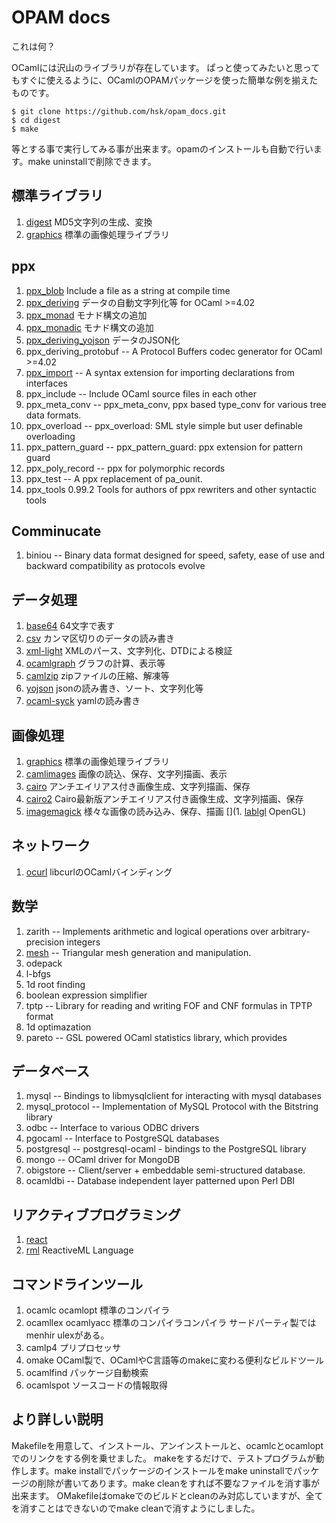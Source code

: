 # OPAM docs

これは何？

OCamlには沢山のライブラリが存在しています。
ぱっと使ってみたいと思ってもすぐに使えるように、OCamlのOPAMパッケージを使った簡単な例を揃えたものです。

```
$ git clone https://github.com/hsk/opam_docs.git
$ cd digest
$ make
```

等とする事で実行してみる事が出来ます。opamのインストールも自動で行います。make uninstallで削除できます。

## 標準ライブラリ

1. [digest](digest) MD5文字列の生成、変換
1. [graphics](graphics) 標準の画像処理ライブラリ

## ppx

1. [ppx_blob](ppx_blob)         Include a file as a string at compile time
1. [ppx_deriving](ppx_deriving) データの自動文字列化等 for OCaml >=4.02
1. [ppx_monad](ppx_monad) モナド構文の追加
1. [ppx_monadic](ppx_monadic) モナド構文の追加
1. [ppx_deriving_yojson](ppx_deriving_yojson) データのJSON化
1. ppx_deriving_protobuf         --  A Protocol Buffers codec generator for OCaml >=4.02
1. [ppx_import](ppx_import)                    --  A syntax extension for importing declarations from interfaces
1. ppx_include                   --  Include OCaml source files in each other
1. ppx_meta_conv                 --  ppx_meta_conv, ppx based type_conv for various tree data formats.
1. ppx_overload                  --  ppx_overload: SML style simple but user definable overloading
1. ppx_pattern_guard             --  ppx_pattern_guard: ppx extension for pattern guard
1. ppx_poly_record               --  ppx for polymorphic records
1. ppx_test                      --  A ppx replacement of pa_ounit.
1. ppx_tools                 0.99.2  Tools for authors of ppx rewriters and other syntactic tools

## Comminucate

1. biniou                        --  Binary data format designed for speed, safety, ease of use and backward compatibility as protocols evolve


## データ処理

1. [base64](base64) 64文字で表す
1. [csv](csv) カンマ区切りのデータの読み書き
1. [xml-light](xml-light) XMLのパース、文字列化、DTDによる検証
1. [ocamlgraph](ocamlgraph) グラフの計算、表示等
1. [camlzip](camlzip) zipファイルの圧縮、解凍等
1. [yojson](yojson) jsonの読み書き、ソート、文字列化等
1. [ocaml-syck](ocaml-syck) yamlの読み書き

## 画像処理

1. [graphics](graphics) 標準の画像処理ライブラリ
1. [camlimages](camlimages) 画像の読込、保存、文字列描画、表示
1. [cairo](cairo) アンチエイリアス付き画像生成、文字列描画、保存
1. [cairo2](cairo2) Cairo最新版アンチエイリアス付き画像生成、文字列描画、保存
1. [imagemagick](imagemagick) 様々な画像の読み込み、保存、描画
[](1. [lablgl](lablgl) OpenGL)


## ネットワーク

1. [ocurl](ocurl) libcurlのOCamlバインディング

## 数学

1. zarith                        --  Implements arithmetic and logical operations over arbitrary-precision integers
1. [mesh](mesh)                  --  Triangular mesh generation and manipulation.
1. odepack
1. l-bfgs
1. 1d root finding
1. boolean expression simplifier
1. tptp                          --  Library for reading and writing FOF and CNF formulas in TPTP format
1. 1d optimazation
19. pareto                        --  GSL powered OCaml statistics library, which provides


## データベース

1. mysql                         --  Bindings to libmysqlclient for interacting with mysql databases
1. mysql_protocol                --  Implementation of MySQL Protocol with the Bitstring library
1. odbc                          --  Interface to various ODBC drivers
1. pgocaml                       --  Interface to PostgreSQL databases
1. postgresql                    --  postgresql-ocaml - bindings to the PostgreSQL library
1. mongo                         --  OCaml driver for MongoDB
1. obigstore                     --  Client/server + embeddable semi-structured database.
1. ocamldbi                      --  Database independent layer patterned upon Perl DBI

## リアクティブプログラミング

1. [react](react)
1. [rml](rml) ReactiveML Language

## コマンドラインツール

1. ocamlc ocamlopt 標準のコンパイラ
1. ocamllex ocamlyacc 標準のコンパイラコンパイラ サードパーティ製ではmenhir ulexがある。
1. camlp4 プリプロセッサ
1. omake OCaml製で、OCamlやC言語等のmakeに変わる便利なビルドツール
1. ocamlfind パッケージ自動検索
1. ocamlspot ソースコードの情報取得

## より詳しい説明

Makefileを用意して、インストール、アンインストールと、ocamlcとocamloptでのリンクをする例を乗せました。
makeをするだけで、テストプログラムが動作します。make installでパッケージのインストールをmake uninstallでパッケージの削除が書いてあります。make cleanをすれば不要なファイルを消す事が出来ます。
OMakefileはomakeでのビルドとcleanのみ対応していますが、全てを消すことはできないのでmake cleanで消すようにしました。
